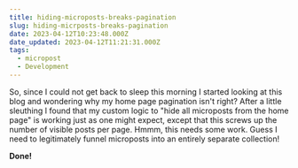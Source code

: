 ```yaml
---
title: hiding-microposts-breaks-pagination
slug: hiding-micrposts-breaks-pagination
date: 2023-04-12T10:23:48.000Z
date_updated: 2023-04-12T11:21:31.000Z
tags: 
  - micropost
  - Development
---
```


So, since I could not get back to sleep this morning I started looking at this blog and wondering why my home page pagination isn't right?  After a little sleuthing I found that my custom logic to "hide all microposts from the home page" is working just as one might expect, except that this screws up the number of visible posts per page.  Hmmm, this needs some work. Guess I need to legitimately funnel microposts into an entirely separate collection!

**Done!**
